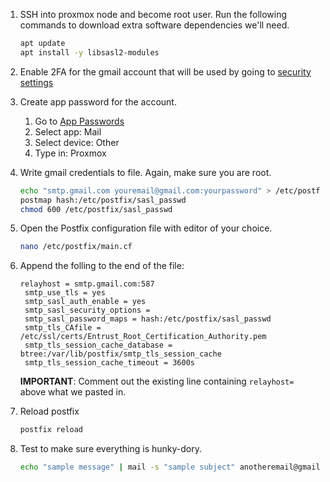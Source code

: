 
1. SSH into proxmox node and become root user. Run the following commands to download extra software dependencies we'll need.

    ```bash
    apt update
    apt install -y libsasl2-modules
    ```

2. Enable 2FA for the gmail account that will be used by going to [security settings](https://myaccount.google.com/security)

3. Create app password for the account.
    1. Go to [App Passwords](https://security.google.com/settings/security/apppasswords)
    2. Select app: Mail
    3. Select device: Other
    4. Type in: Proxmox
  
4. Write gmail credentials to file. Again, make sure you are root.

    ```bash
    echo "smtp.gmail.com youremail@gmail.com:yourpassword" > /etc/postfix/sasl_passwd
    postmap hash:/etc/postfix/sasl_passwd
    chmod 600 /etc/postfix/sasl_passwd
    ```

5. Open the Postfix configuration file with editor of your choice.

    ```bash
    nano /etc/postfix/main.cf
    ```

6. Append the folling to the end of the file:
    ```text
    relayhost = smtp.gmail.com:587
     smtp_use_tls = yes
     smtp_sasl_auth_enable = yes
     smtp_sasl_security_options =
     smtp_sasl_password_maps = hash:/etc/postfix/sasl_passwd
     smtp_tls_CAfile = /etc/ssl/certs/Entrust_Root_Certification_Authority.pem
     smtp_tls_session_cache_database = btree:/var/lib/postfix/smtp_tls_session_cache
     smtp_tls_session_cache_timeout = 3600s
    ```

    **IMPORTANT**: Comment out the existing line containing `relayhost=` above what we pasted in.

7. Reload postfix
    ```bash
    postfix reload
    ```

8. Test to make sure everything is hunky-dory.
    ```bash
    echo "sample message" | mail -s "sample subject" anotheremail@gmail.com
    ```

